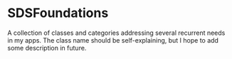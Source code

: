SDSFoundations
==============

A collection of classes and categories addressing several recurrent needs in my apps.
The class name should be self-explaining, but I hope to add some description in future.
